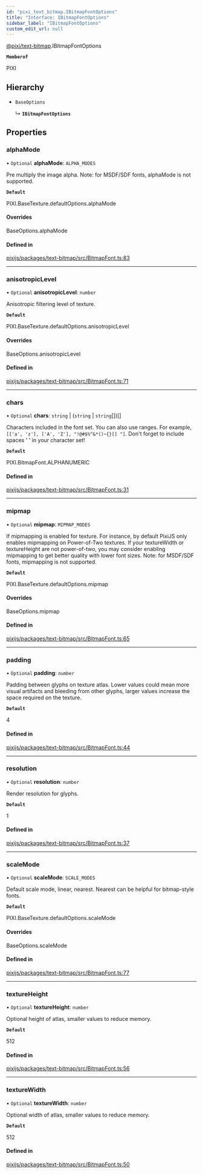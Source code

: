 ```yaml
---
id: "pixi_text_bitmap.IBitmapFontOptions"
title: "Interface: IBitmapFontOptions"
sidebar_label: "IBitmapFontOptions"
custom_edit_url: null
---
```


[@pixi/text-bitmap](../modules/pixi_text_bitmap.md).IBitmapFontOptions

**`Memberof`**

PIXI

## Hierarchy

- `BaseOptions`

  ↳ **`IBitmapFontOptions`**

## Properties

### alphaMode

• `Optional` **alphaMode**: `ALPHA_MODES`

Pre multiply the image alpha.  Note: for MSDF/SDF fonts, alphaMode is not supported.

**`Default`**

PIXI.BaseTexture.defaultOptions.alphaMode

#### Overrides

BaseOptions.alphaMode

#### Defined in

[pixijs/packages/text-bitmap/src/BitmapFont.ts:83](https://github.com/pixijs/pixijs/blob/2194fe5c5/packages/text-bitmap/src/BitmapFont.ts#L83)

___

### anisotropicLevel

• `Optional` **anisotropicLevel**: `number`

Anisotropic filtering level of texture.

**`Default`**

PIXI.BaseTexture.defaultOptions.anisotropicLevel

#### Overrides

BaseOptions.anisotropicLevel

#### Defined in

[pixijs/packages/text-bitmap/src/BitmapFont.ts:71](https://github.com/pixijs/pixijs/blob/2194fe5c5/packages/text-bitmap/src/BitmapFont.ts#L71)

___

### chars

• `Optional` **chars**: `string` \| (`string` \| `string`[])[]

Characters included in the font set. You can also use ranges.
For example, `[['a', 'z'], ['A', 'Z'], "!@#$%^&*()~{}[] "]`.
Don't forget to include spaces ' ' in your character set!

**`Default`**

PIXI.BitmapFont.ALPHANUMERIC

#### Defined in

[pixijs/packages/text-bitmap/src/BitmapFont.ts:31](https://github.com/pixijs/pixijs/blob/2194fe5c5/packages/text-bitmap/src/BitmapFont.ts#L31)

___

### mipmap

• `Optional` **mipmap**: `MIPMAP_MODES`

If mipmapping is enabled for texture. For instance, by default PixiJS only enables mipmapping
on Power-of-Two textures. If your textureWidth or textureHeight are not power-of-two, you
may consider enabling mipmapping to get better quality with lower font sizes. Note:
for MSDF/SDF fonts, mipmapping is not supported.

**`Default`**

PIXI.BaseTexture.defaultOptions.mipmap

#### Overrides

BaseOptions.mipmap

#### Defined in

[pixijs/packages/text-bitmap/src/BitmapFont.ts:65](https://github.com/pixijs/pixijs/blob/2194fe5c5/packages/text-bitmap/src/BitmapFont.ts#L65)

___

### padding

• `Optional` **padding**: `number`

Padding between glyphs on texture atlas. Lower values could mean more visual artifacts
and bleeding from other glyphs, larger values increase the space required on the texture.

**`Default`**

4

#### Defined in

[pixijs/packages/text-bitmap/src/BitmapFont.ts:44](https://github.com/pixijs/pixijs/blob/2194fe5c5/packages/text-bitmap/src/BitmapFont.ts#L44)

___

### resolution

• `Optional` **resolution**: `number`

Render resolution for glyphs.

**`Default`**

1

#### Defined in

[pixijs/packages/text-bitmap/src/BitmapFont.ts:37](https://github.com/pixijs/pixijs/blob/2194fe5c5/packages/text-bitmap/src/BitmapFont.ts#L37)

___

### scaleMode

• `Optional` **scaleMode**: `SCALE_MODES`

Default scale mode, linear, nearest. Nearest can be helpful for bitmap-style fonts.

**`Default`**

PIXI.BaseTexture.defaultOptions.scaleMode

#### Overrides

BaseOptions.scaleMode

#### Defined in

[pixijs/packages/text-bitmap/src/BitmapFont.ts:77](https://github.com/pixijs/pixijs/blob/2194fe5c5/packages/text-bitmap/src/BitmapFont.ts#L77)

___

### textureHeight

• `Optional` **textureHeight**: `number`

Optional height of atlas, smaller values to reduce memory.

**`Default`**

512

#### Defined in

[pixijs/packages/text-bitmap/src/BitmapFont.ts:56](https://github.com/pixijs/pixijs/blob/2194fe5c5/packages/text-bitmap/src/BitmapFont.ts#L56)

___

### textureWidth

• `Optional` **textureWidth**: `number`

Optional width of atlas, smaller values to reduce memory.

**`Default`**

512

#### Defined in

[pixijs/packages/text-bitmap/src/BitmapFont.ts:50](https://github.com/pixijs/pixijs/blob/2194fe5c5/packages/text-bitmap/src/BitmapFont.ts#L50)
